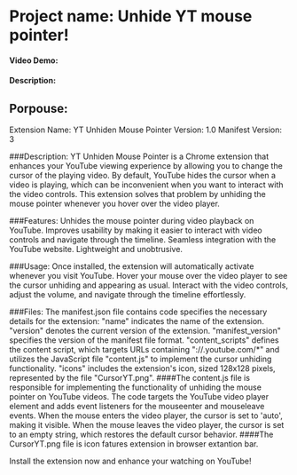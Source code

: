# Project name:  Unhide YT mouse pointer!
#### Video Demo:  <URL HERE>
#### Description:

## Porpouse: 

<!--README.md file should be:
- minimally multiple paragraphs in length, 
- explain what your project is, 

- what each of the files you wrote for the project contains and does, 
- if you debated certain design choices, explaining why you made them. 
. -->
Extension Name: YT Unhiden Mouse Pointer
Version: 1.0
Manifest Version: 3

###Description:
YT Unhiden Mouse Pointer is a Chrome extension that enhances your YouTube viewing experience by allowing you to change the cursor of the playing video. By default, YouTube hides the cursor when a video is playing, which can be inconvenient when you want to interact with the video controls. This extension solves that problem by unhiding the mouse pointer whenever you hover over the video player.

###Features:
Unhides the mouse pointer during video playback on YouTube.
Improves usability by making it easier to interact with video controls and navigate through the timeline.
Seamless integration with the YouTube website.
Lightweight and unobtrusive.

###Usage:
Once installed, the extension will automatically activate whenever you visit YouTube.
Hover your mouse over the video player to see the cursor unhiding and appearing as usual.
Interact with the video controls, adjust the volume, and navigate through the timeline effortlessly.

###Files:
The manifest.json file contains code specifies the necessary details for the extension:
"name" indicates the name of the extension.
"version" denotes the current version of the extension.
"manifest_version" specifies the version of the manifest file format.
"content_scripts" defines the content script, which targets URLs containing "://.youtube.com/*" and utilizes the JavaScript file "content.js" to implement the cursor unhiding functionality.
"icons" includes the extension's icon, sized 128x128 pixels, represented by the file "CursorYT.png".
####The content.js file is 
responsible for implementing the functionality of unhiding the mouse pointer on YouTube videos. The code targets the YouTube video player element and adds event listeners for the mouseenter and mouseleave events. When the mouse enters the video player, the cursor is set to 'auto', making it visible. When the mouse leaves the video player, the cursor is set to an empty string, which restores the default cursor behavior.
####The CursorYT.png file is icon  fatures extension in browser extantion bar.

Install the extension now and enhance your watching on YouTube!

